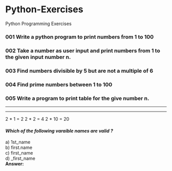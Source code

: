 # Python-Exercises
Python Programming Exercises

### 001 Write a python program to print numbers from 1 to 100  

### 002 Take a number as user input and print numbers from 1 to the given input number n.  

### 003 Find numbers divisible by 5 but are not a multiple of 6  

### 004 Find prime numbers between 1 to 100  

### 005 Write a program to print table for the give number n.  

-----
-----
2 * 1 = 2
2 * 2 = 4
2 * 10 = 20

#### *Which of the following varaible names are valid ?*  
a) 1st_name  
b) first.name  
c) first_name  
d) _first_name  
**Answer:**   
